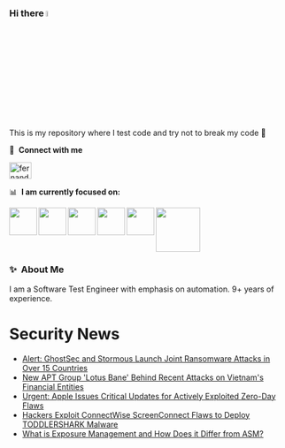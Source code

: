 ### Hi there <a href="https://www.gautamkrishnar.com/"><img src="https://media.giphy.com/media/hvRJCLFzcasrR4ia7z/giphy.gif" width="5%"></a>
This is my repository where I test code and try not to break my code :rofl:

🔗 &nbsp;**Connect with me**
<p align="left">
<a href="https://linkedin.com/in/fernandorlcruz" target="blank"><img align="center" src="https://raw.githubusercontent.com/rahuldkjain/github-profile-readme-generator/master/src/images/icons/Social/linked-in-alt.svg" alt="fernando cruz" height="30" width="40" /></a>
  
📊 &nbsp;**I am currently focused on:**

<img align="left" width='50' height='50' src="https://cdn.jsdelivr.net/gh/devicons/devicon/icons/python/python-original-wordmark.svg" />
<img align="left" width='50' height='50' src="https://cdn.jsdelivr.net/gh/devicons/devicon/icons/csharp/csharp-original.svg" />
<img align="left" width='50' height='50' src="https://cdn.jsdelivr.net/gh/devicons/devicon/icons/jenkins/jenkins-original.svg" />
<img align="left" width='50' height='50' src="https://specflow.org/wp-content/uploads/2021/05/SpecFlow-Icon.png" />
<img align="left" width='50' height='50' src="https://www.svgrepo.com/show/306098/githubactions.svg" />
<img width='80' height='80' src="https://cdn2.vectorstock.com/i/1000x1000/64/81/security-testing-concept-icon-safety-audit-key-vector-29166481.jpg" />
          
          
  
### ✨&nbsp; About Me

I am a Software Test Engineer with emphasis on automation. 9+ years of experience.

# Security News
<!-- BLOG-POST-LIST:START -->
- [Alert: GhostSec and Stormous Launch Joint Ransomware Attacks in Over 15 Countries](https://thehackernews.com/2024/03/alert-ghostsec-and-stormous-launch.html)
- [New APT Group &#39;Lotus Bane&#39; Behind Recent Attacks on Vietnam&#39;s Financial Entities](https://thehackernews.com/2024/03/new-apt-group-lotus-bane-behind-recent.html)
- [Urgent: Apple Issues Critical Updates for Actively Exploited Zero-Day Flaws](https://thehackernews.com/2024/03/urgent-apple-issues-critical-updates.html)
- [Hackers Exploit ConnectWise ScreenConnect Flaws to Deploy TODDLERSHARK Malware](https://thehackernews.com/2024/03/hackers-exploit-connectwise.html)
- [What is Exposure Management and How Does it Differ from ASM?](https://thehackernews.com/2024/03/what-is-exposure-management-and-how.html)
<!-- BLOG-POST-LIST:END -->
